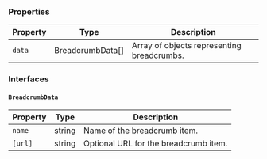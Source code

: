 ### Properties

| Property | Type             | Description                                |
| -------- | ---------------- | ------------------------------------------ |
| `data`   | BreadcrumbData[] | Array of objects representing breadcrumbs. |
### Interfaces

#### `BreadcrumbData`

| Property | Type   | Description                           |
| -------- | ------ | ------------------------------------- |
| `name`   | string | Name of the breadcrumb item.          |
| `[url]`  | string | Optional URL for the breadcrumb item. |
